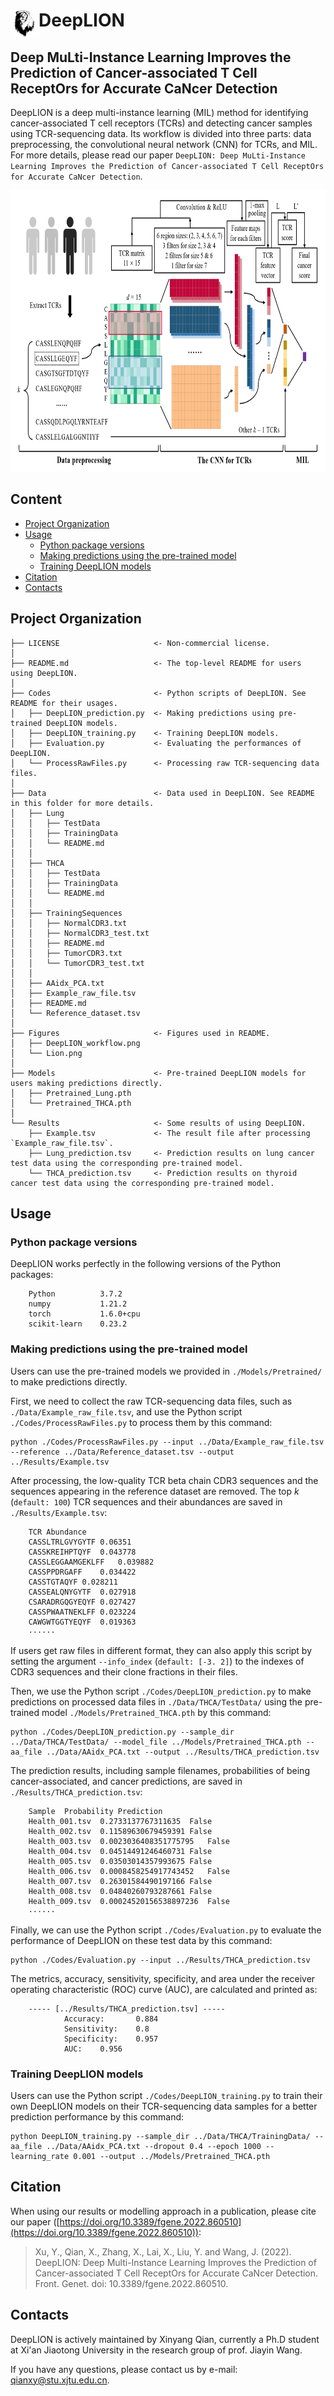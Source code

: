 # DeepLION<img  align="left" src="Figures/Lion.png" width="45" height="45" > 

Deep MuLti-Instance Learning Improves the Prediction of Cancer-associated T Cell ReceptOrs for Accurate CaNcer Detection
------------------------------

DeepLION is a deep multi-instance learning (MIL) method for identifying cancer-associated T cell receptors (TCRs) and detecting cancer samples using TCR-sequencing data. Its workflow is divided into three parts: data preprocessing, the convolutional neural network (CNN) for TCRs, and MIL. For more details, please read our paper `DeepLION: Deep MuLti-Instance Learning Improves the Prediction of Cancer-associated T Cell ReceptOrs for Accurate CaNcer Detection`.

<p float="left">
  <img src="Figures/DeepLION_workflow.png" width="781" height="450"/>
</p>


## Content

<!-- @import "[TOC]" {cmd="toc" depthFrom=1 depthTo=6 orderedList=false} -->

<!-- code_chunk_output -->

- [Project Organization](#project-organization)
- [Usage](#usage)
  - [Python package versions](#python-package-versions)
  - [Making predictions using the pre-trained model](#making-predictions-using-the-pre-trained-model)
  - [Training DeepLION models](#training-models)
- [Citation](#citation)
- [Contacts](#contacts)


<!-- /code_chunk_output -->



## Project Organization

    ├── LICENSE                     <- Non-commercial license.
    │     
    ├── README.md                   <- The top-level README for users using DeepLION.
    │ 
    ├── Codes                       <- Python scripts of DeepLION. See README for their usages.
    │   ├── DeepLION_prediction.py  <- Making predictions using pre-trained DeepLION models.
    │   ├── DeepLION_training.py    <- Training DeepLION models.
    │   ├── Evaluation.py           <- Evaluating the performances of DeepLION.
    │   └── ProcessRawFiles.py      <- Processing raw TCR-sequencing data files.
    │ 
    ├── Data                        <- Data used in DeepLION. See README in this folder for more details.
    │   ├── Lung
    │   │   ├── TestData
    │   │   ├── TrainingData
    │   │   └── README.md
    │   │ 
    │   ├── THCA
    │   │   ├── TestData
    │   │   ├── TrainingData
    │   │   └── README.md
    │   │     
    │   ├── TrainingSequences
    │   │   ├── NormalCDR3.txt
    │   │   ├── NormalCDR3_test.txt
    │   │   ├── README.md
    │   │   ├── TumorCDR3.txt
    │   │   └── TumorCDR3_test.txt
    │   │     
    │   ├── AAidx_PCA.txt
    │   ├── Example_raw_file.tsv
    │   ├── README.md
    │   └── Reference_dataset.tsv
    │
    ├── Figures                     <- Figures used in README.
    │   ├── DeepLION_workflow.png
    │   └── Lion.png
    │  
    ├── Models                      <- Pre-trained DeepLION models for users making predictions directly.                             
    │   ├── Pretrained_Lung.pth 
    │   └── Pretrained_THCA.pth
    │      
    └── Results                     <- Some results of using DeepLION.
        ├── Example.tsv             <- The result file after processing `Example_raw_file.tsv`.
        ├── Lung_prediction.tsv     <- Prediction results on lung cancer test data using the corresponding pre-trained model.
        └── THCA_prediction.tsv     <- Prediction results on thyroid cancer test data using the corresponding pre-trained model.

## Usage

### Python package versions

DeepLION works perfectly in the following versions of the Python packages:

```
    Python          3.7.2
    numpy           1.21.2
    torch           1.6.0+cpu
    scikit-learn    0.23.2
```

### Making predictions using the pre-trained model

Users can use the pre-trained models we provided in `./Models/Pretrained/` to make predictions directly.

First, we need to collect the raw TCR-sequencing data files, such as `./Data/Example_raw_file.tsv`, and use the Python script `./Codes/ProcessRawFiles.py` to process them by this command:

```
python ./Codes/ProcessRawFiles.py --input ../Data/Example_raw_file.tsv --reference ../Data/Reference_dataset.tsv --output ../Results/Example.tsv
```

After processing, the low-quality TCR beta chain CDR3 sequences and the sequences appearing in the reference dataset are removed. The top *k* (`default: 100`) TCR sequences and their abundances are saved in `./Results/Example.tsv`:

```
	TCR	Abundance
	CASSLTRLGVYGYTF	0.06351
	CASSKREIHPTQYF	0.043778
	CASSLEGGAAMGEKLFF	0.039882
	CASSPPDRGAFF	0.034422
	CASSTGTAQYF	0.028211
	CASSEALQNYGYTF	0.027918
	CSARADRGQGYEQYF	0.027427
	CASSPWAATNEKLFF	0.023224
	CAWGWTGGTYEQYF	0.019363
	······
```

If users get raw files in different format, they can also apply this script by setting the argument `--info_index` (`default: [-3. 2]`) to the indexes of CDR3 sequences and their clone fractions in their files.

Then, we use the Python script `./Codes/DeepLION_prediction.py` to make predictions on processed data files in `./Data/THCA/TestData/` using the pre-trained model `./Models/Pretrained_THCA.pth` by this command:

```
python ./Codes/DeepLION_prediction.py --sample_dir ../Data/THCA/TestData/ --model_file ../Models/Pretrained_THCA.pth --aa_file ../Data/AAidx_PCA.txt --output ../Results/THCA_prediction.tsv
```

The prediction results, including sample filenames, probabilities of being cancer-associated, and cancer predictions, are saved in `./Results/THCA_prediction.tsv`:


```
	Sample	Probability	Prediction
	Health_001.tsv	0.2733137767311635	False
	Health_002.tsv	0.11589630679459391	False
	Health_003.tsv	0.0023036408351775795	False
	Health_004.tsv	0.04514491246460731	False
	Health_005.tsv	0.03503014357993675	False
	Health_006.tsv	0.0008458254917743452	False
	Health_007.tsv	0.26301584490197166	False
	Health_008.tsv	0.04840260793287661	False
	Health_009.tsv	0.00024520156538897236	False
	······
```

Finally, we can use the Python script `./Codes/Evaluation.py` to evaluate the performance of DeepLION on these test data by this command:

```
python ./Codes/Evaluation.py --input ../Results/THCA_prediction.tsv
```

The metrics, accuracy, sensitivity, specificity, and area under the receiver operating characteristic (ROC) curve (AUC), are calculated and printed as: 

```
	----- [../Results/THCA_prediction.tsv] -----
	        Accuracy:       0.884
	        Sensitivity:    0.8
	        Specificity:    0.957
	        AUC:    0.956
```

### Training DeepLION models

Users can use the Python script `./Codes/DeepLION_training.py` to train their own DeepLION models on their TCR-sequencing data samples for a better prediction performance by this command:

```
python DeepLION_training.py --sample_dir ../Data/THCA/TrainingData/ --aa_file ../Data/AAidx_PCA.txt --dropout 0.4 --epoch 1000 --learning_rate 0.001 --output ../Models/Pretrained_THCA.pth
```

## Citation

When using our results or modelling approach in a publication, please cite our paper ([https://doi.org/10.3389/fgene.2022.860510](https://doi.org/10.3389/fgene.2022.860510)):

>Xu, Y., Qian, X., Zhang, X., Lai, X., Liu, Y. and Wang, J. (2022). DeepLION: Deep Multi-Instance Learning Improves the Prediction of Cancer-associated T Cell ReceptOrs for Accurate CaNcer Detection. Front. Genet. doi: 10.3389/fgene.2022.860510.

## Contacts

DeepLION is actively maintained by Xinyang Qian, currently a Ph.D student at Xi'an Jiaotong University in the research group of prof. Jiayin Wang.

If you have any questions, please contact us by e-mail: qianxy@stu.xjtu.edu.cn.
